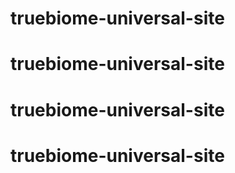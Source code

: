 # truebiome-universal-site
# truebiome-universal-site
# truebiome-universal-site
# truebiome-universal-site
